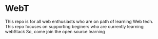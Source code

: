 # WebT
This repo is for all web enthusiasts who are on path of learning Web tech.
This repo focuses on supporting beginers who are currently learning webStack
So, come join the open source learning
